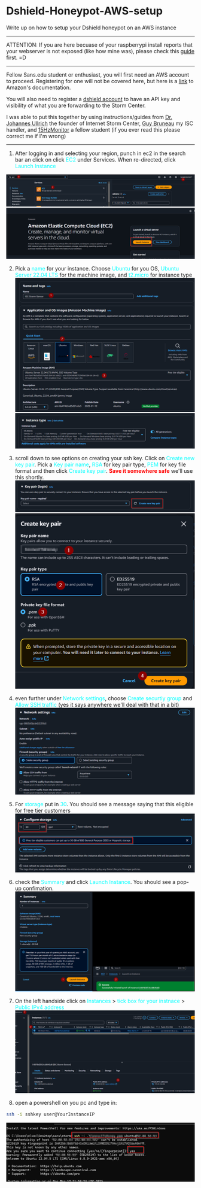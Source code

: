 # Dshield-Honeypot-AWS-setup
Write up on how to setup your Dshield honeypot on an AWS instance

****
ATTENTION: If you are here becuase of your raspberrypi install reports that your webserver is not exposed (like how mine was), please check this [guide](https://github.com/DShield-ISC/dshield/blob/main/docs/dshield-architecture/Architecture.md) first. =D
****

Fellow Sans.edu student or enthusiast, you will first need an AWS account to proceed. Registering for one will not be covered here, but here is a [link](https://docs.aws.amazon.com/lex/latest/dg/gs-account.html) to Amazon's documentation.

You will also need to register a [dshield account](https://dshield.org/) to have an API key and visibility of what you are forwarding to the Storm Center.

I was able to put this together by using instructions/guides from [Dr. Johannes Ullrich](https://www.youtube.com/watch?v=fMqhoNnyvmE) the founder of Internet Storm Center, [Guy Bruneau](https://github.com/bruneaug/DShield-SIEM?tab=readme-ov-file) my ISC handler, and [15HzMonitor](https://github.com/15HzMonitor/Internship-Blog-Post/blob/main/1.%20AWS%20DShield%20Sensor%20Setup.md) a fellow student (if you ever read this please correct me if I'm wrong)

****
1) After logging in and selecting your region, punch in ec2 in the search bar an click on click <span style="color:cyan;">EC2</span> under Services. When re-directed, click <span style="color:cyan;">Launch Instance</span>

![1](screenshots/1.png)
![2](screenshots/2.png)

2) Pick a <span style="color:cyan;">name</span> for your instance. Choose <span style="color:cyan;">Ubuntu</span> for you OS, <span style="color:cyan;">Ubuntu Server 22.04 LTS</span> for the machine image, and <span style="color:cyan;">t2.micro</span> for instance type
![3](screenshots/3.png)
![4](screenshots/4.png)
3) scroll down to see options on creating your ssh key. Click on <span style="color:cyan;"> Create new key pair</span>. Pick a <span style="color:cyan;">Key pair name</span>, <span style="color:cyan;">RSA</span> for key pair type, <span style="color:cyan;">PEM</span> for key file format and then click <span style="color:cyan;">Create key pair</span>. <span style="color:red;">__Save it somewhere safe__</span> we'll use this shortly.
![5](screenshots/5.png)
![6](screenshots/6.png)
4) even further under <span style="color:cyan;">Network settings</span>, choose <span style="color:cyan;">Create securtiy group</span> and <span style="color:cyan;">Allow SSH traffic</span> (yes it says anywhere we'll deal with that in a bit)
![7](screenshots/7.png)
5) For <span style="color:cyan;">storage </span> put in <span style="color:cyan;">30</span>. You should see a message saying that this eligible for free tier customers
![8](screenshots/8.png)
6) check the <span style="color:cyan;">Summary</span> and click <span style="color:cyan;">Launch Instance</span>. You should see a pop-up confimation.
![9](screenshots/9.png)
7) On the left handside click on <span style="color:cyan;">Instances</span> > <span style="color:cyan;">tick box for your instnace</span> >
 <span style="color:cyan;">Public IPv4 address</span>
![10](screenshots/10.png)

8) open a powershell on you pc and type in: 

```bash
ssh -i sshkey user@YourInstanceIP
```




![11](screenshots/11.png)